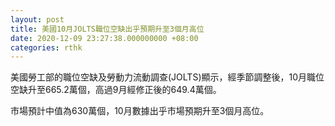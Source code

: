 ```yaml
---
layout: post
title: 美國10月JOLTS職位空缺出乎預期升至3個月高位
date: 2020-12-09 23:27:38.000000000 +08:00
categories: rthk
---
```


美國勞工部的職位空缺及勞動力流動調查(JOLTS)顯示，經季節調整後，10月職位空缺升至665.2萬個，高過9月經修正後的649.4萬個。

市場預計中值為630萬個，10月數據出乎市場預期升至3個月高位。
